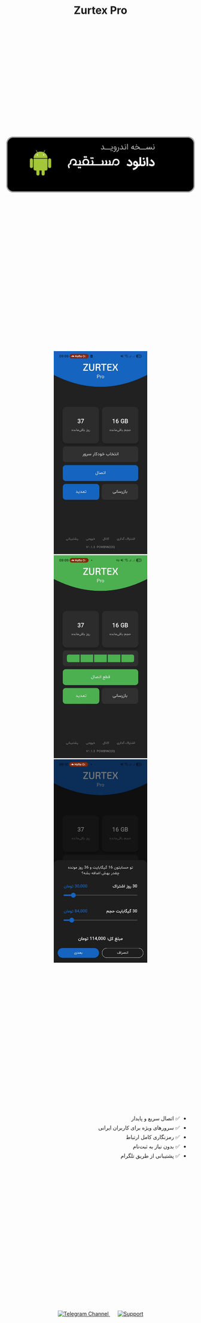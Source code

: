 <h1 align="center">Zurtex Pro</h1>

<div align="center" style="margin: 300px 0;">

  <a href="https://github.com/AH96HSQ/Zurtex-Releases/releases/download/v1.1.3%2B4/ZurtexPro.1.1.3+4.apk">
    <img src="docs/Download.png" alt="Download Zurtex Pro (APK)" width="720" style="margin: 20px 0;">
  </a>

</div>

<div align="center" style="margin: 400px 0;">
  <img src="docs/ScreenShots/ScreenShot (1).jpg" width="250" style="margin: 0 10px;" />
  <img src="docs/ScreenShots/ScreenShot (2).jpg" width="250" style="margin: 0 10px;" />
  <img src="docs/ScreenShots/ScreenShot (3).jpg" width="250" style="margin: 0 10px;" />
</div>

<div dir="rtl" style="max-width:740px; text-align:right; margin: 40px auto; line-height:1.8;">
  <ul>
    <li>✅ اتصال سریع و پایدار</li>
    <li>✅ سرورهای ویژه برای کاربران ایرانی</li>
    <li>✅ رمزنگاری کامل ارتباط</li>
    <li>✅ بدون نیاز به ثبت‌نام</li>
    <li>✅ پشتیبانی از طریق تلگرام</li>
  </ul>
</div>

<div align="center" style="margin: 400px 0;">
  <a href="https://t.me/ZurtexV2rayApp" style="margin: 0 10px;">
    <img src="https://img.shields.io/badge/Telegram%20Channel-1565C0?style=for-the-badge&logo=telegram&logoColor=white" alt="Telegram Channel">
  </a>
  <a href="https://t.me/Zurtexapp" style="margin: 0 10px;">
    <img src="https://img.shields.io/badge/Support-1565C0?style=for-the-badge&logo=telegram&logoColor=white" alt="Support">
  </a>
</div>
